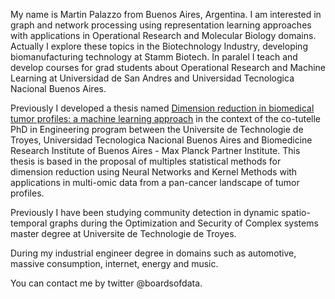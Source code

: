 My name is Martin Palazzo from Buenos Aires, Argentina. I am interested in graph and network processing using representation learning approaches with applications in Operational Research and Molecular Biology domains. Actually I explore these topics in the Biotechnology Industry, developing biomanufacturing technology at Stamm Biotech. In paralel I teach and develop courses for grad students about Operational Research and Machine Learning at Universidad de San Andres and Universidad Tecnologica Nacional Buenos Aires. 

Previously I developed a thesis named [Dimension reduction in biomedical tumor profiles: a machine learning approach](https://www.theses.fr/2021TROY0031) in the context of the co-tutelle PhD in Engineering program between the Universite de Technologie de Troyes, Universidad Tecnologica Nacional Buenos Aires and Biomedicine Research Institute of Buenos Aires - Max Planck Partner Institute. This thesis is based in the proposal of multiples statistical methods for dimension reduction using Neural Networks and Kernel Methods with applications in multi-omic data from a pan-cancer landscape of tumor profiles. 

Previously I have been studying community detection in dynamic spatio-temporal graphs during the Optimization and Security of Complex systems master degree at Universite de Technologie de Troyes. 

During my industrial engineer degree in domains such as automotive, massive consumption, internet, energy and music.

You can contact me by twitter @boardsofdata.

